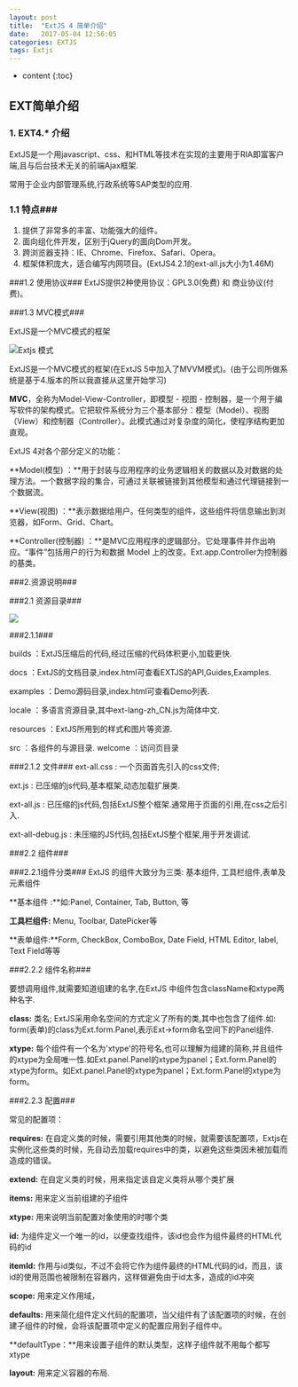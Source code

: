 ```yaml
---
layout: post
title:  "ExtJS 4 简单介绍"
date:   2017-05-04 12:56:05
categories: EXTJS
tags: Extjs
---
```


* content
{:toc}


## EXT简单介绍 ##



### 1. EXT4.* 介绍 ###

ExtJS是一个用javascript、css、和HTML等技术在实现的主要用于RIA即富客户端,且与后台技术无关的前端Ajax框架.

常用于企业内部管理系统,行政系统等SAP类型的应用.

### 1.1 特点###
1. 提供了非常多的丰富、功能强大的组件。
2. 面向组化件开发，区别于jQuery的面向Dom开发。
3. 跨浏览器支持：IE、Chrome、Firefox、Safari、Opera。
4. 框架体积庞大，适合编写内网项目。(ExtJS4.2.1的ext-all.js大小为1.46M) 

###1.2 使用协议###
ExtJS提供2种使用协议：GPL3.0(免费) 和 商业协议(付费)。

###1.3 MVC模式###

ExtJS是一个MVC模式的框架

![Extjs 模式](http://i.imgur.com/FJQ7SWr.png)

ExtJS是一个MVC模式的框架(在ExtJS 5中加入了MVVM模式)。(由于公司所做系统是基于4.版本的所以我直接从这里开始学习)

**MVC**，全称为Model-View-Controller，即模型 - 视图 - 控制器，是一个用于编写软件的架构模式。它把软件系统分为三个基本部分：模型（Model）、视图（View）和控制器（Controller）。此模式通过对复杂度的简化，使程序结构更加直观。

ExtJS 4对各个部分定义的功能：

**Model(模型) ：**用于封装与应用程序的业务逻辑相关的数据以及对数据的处理方法。一个数据字段的集合，可通过关联被链接到其他模型和通过代理链接到一个数据流。

**View(视图) ：**表示数据给用户。任何类型的组件，这些组件将信息输出到浏览器，如Form、Grid、Chart。

**Controller(控制器) ：**是MVC应用程序的逻辑部分。它处理事件并作出响应。“事件”包括用户的行为和数据 Model 上的改变。Ext.app.Controller为控制器的基类。

###2.资源说明###

###2.1 资源目录###

![](http://i.imgur.com/YpB0aiD.png)

###2.1.1###

builds ：ExtJS压缩后的代码,经过压缩的代码体积更小,加载更快.

docs ：ExtJS的文档目录,index.html可查看EXTJS的API,Guides,Examples.

examples ：Demo源码目录,index.html可查看Demo列表.

locale ：多语言资源目录,其中ext-lang-zh_CN.js为简体中文.

resources ：ExtJS所用到的样式和图片等资源.

src ：各组件的与源目录.
welcome ：访问页目录

###2.1.2 文件###
ext-all.css : 一个页面首先引入的css文件;

ext.js : 已压缩的js代码,基本框架,动态加载扩展类.

ext-all.js : 已压缩的js代码,包括ExtJS整个框架.通常用于页面的引用,在css之后引入.

ext-all-debug.js : 未压缩的JS代码,包括ExtJS整个框架,用于开发调试.

###2.2 组件###

###2.2.1组件分类###
ExtJS 的组件大致分为三类: 基本组件, 工具栏组件,表单及元素组件

**基本组件 :**如:Panel, Container, Tab, Button, 等

**工具栏组件:** Menu, Toolbar, DatePicker等

**表单组件:**Form, CheckBox, ComboBox, Date Field, HTML Editor, label, Text Field等等 

###2.2.2 组件名称###

要想调用组件,就需要知道组建的名字,在ExtJS 中组件包含className和xtype两种名字.

**class:**  类名; ExtJS采用命名空间的方式定义了所有的类,其中也包含了组件.如: form(表单)的class为Ext.form.Panel,表示Ext->form命名空间下的Panel组件.

**xtype:** 每个组件有一个名为'xtype'的符号名,也可以理解为组建的简称,并且组件的xtype为全局唯一性.如Ext.panel.Panel的xtype为panel；Ext.form.Panel的xtype为form。如Ext.panel.Panel的xtype为panel；Ext.form.Panel的xtype为form。

###2.2.3 配置###

常见的配置项：
 
**requires:** 在自定义类的时候，需要引用其他类的时候，就需要该配置项，Extjs在实例化这些类的时候，先自动去加载requires中的类，以避免这些类因未被加载而造成的错误。

**extend:** 在自定义类的时候，用来指定该自定义类将从哪个类扩展

**items:** 用来定义当前组建的子组件

**xtype:** 用来说明当前配置对象使用的时哪个类
 
**id:** 为组件定义一个唯一的id，以便查找组件，该id也会作为组件最终的HTML代码的id

**itemId:** 作用与id类似，不过不会将它作为组件最终的HTML代码的id，而且，该id的使用范围也被限制在容器内，这样做避免由于id太多，造成的id冲突

**scope:** 用来定义作用域，

**defaults:** 用来简化组件定义代码的配置项，当父组件有了该配置项的时候，在创建子组件的时候，会将该配置项中定义的配置应用到子组件中。

**defaultType：**用来设置子组件的默认类型，这样子组件就不用每个都写xtype

**layout:** 用来定义容器的布局.






